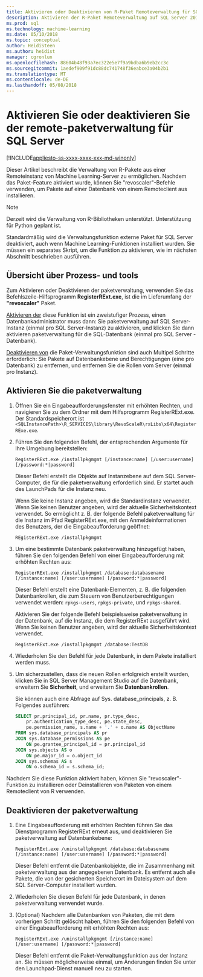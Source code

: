 ```yaml
---
title: Aktivieren oder Deaktivieren von R-Paket Remoteverwaltung für SQL Server-Machine Learning | Microsoft Docs
description: Aktivieren der R-Paket Remoteverwaltung auf SQL Server 2016 R Services oder SQL Server 2017 Machine Learning Services (Datenbankintern)
ms.prod: sql
ms.technology: machine-learning
ms.date: 05/10/2018
ms.topic: conceptual
author: HeidiSteen
ms.author: heidist
manager: cgronlun
ms.openlocfilehash: 88604b48f93a7ec322e5e7f9a9bdba6b9eb2cc3c
ms.sourcegitcommit: 1aedef909f91dc88dc741748f36eabce3a04b2b1
ms.translationtype: MT
ms.contentlocale: de-DE
ms.lasthandoff: 05/08/2018
---
```

# <a name="enable-or-disable-remote-package-management-for-sql-server"></a>Aktivieren Sie oder deaktivieren Sie der remote-paketverwaltung für SQL Server
[!INCLUDE[appliesto-ss-xxxx-xxxx-xxx-md-winonly](../../includes/appliesto-ss-xxxx-xxxx-xxx-md-winonly.md)]

Dieser Artikel beschreibt die Verwaltung von R-Pakete aus einer Remoteinstanz von Machine Learning-Server zu ermöglichen. Nachdem das Paket-Feature aktiviert wurde, können Sie "revoscaler"-Befehle verwenden, um Pakete auf einer Datenbank von einem Remoteclient aus installieren.

> [!NOTE]
> Derzeit wird die Verwaltung von R-Bibliotheken unterstützt. Unterstützung für Python geplant ist.

Standardmäßig wird die Verwaltungsfunktion externe Paket für SQL Server deaktiviert, auch wenn Machine Learning-Funktionen installiert wurden. Sie müssen ein separates Skript, um die Funktion zu aktivieren, wie im nächsten Abschnitt beschrieben ausführen.

## <a name="overview-of-process-and-tools"></a>Übersicht über Prozess- und tools

Zum Aktivieren oder Deaktivieren der paketverwaltung, verwenden Sie das Befehlszeile-Hilfsprogramm **RegisterRExt.exe**, ist die im Lieferumfang der **"revoscaler"** Paket.

[Aktivieren der](#bkmk_enable) diese Funktion ist ein zweistufiger Prozess, einen Datenbankadministrator muss dann: Sie paketverwaltung auf SQL Server-Instanz (einmal pro SQL Server-Instanz) zu aktivieren, und klicken Sie dann aktivieren paketverwaltung für die SQL-Datenbank (einmal pro SQL Server -Datenbank).

[Deaktivieren von](#bkmk_disable) die Paket-Verwaltungsfunktion sind auch Multipel Schritte erforderlich: Sie Pakete auf Datenbankebene und Berechtigungen (eine pro Datenbank) zu entfernen, und entfernen Sie die Rollen vom Server (einmal pro Instanz).

## <a name="bkmk_enable"></a> Aktivieren Sie die paketverwaltung

1. Öffnen Sie ein Eingabeaufforderungsfenster mit erhöhten Rechten, und navigieren Sie zu dem Ordner mit dem Hilfsprogramm RegisterRExt.exe. Der Standardspeicherort ist `<SQLInstancePath>\R_SERVICES\library\RevoScaleR\rxLibs\x64\RegisterRExe.exe`.

2. Führen Sie den folgenden Befehl, der entsprechenden Argumente für Ihre Umgebung bereitstellen:

    `RegisterRExt.exe /installpkgmgmt [/instance:name] [/user:username] [/password:*|password]`

    Dieser Befehl erstellt die Objekte auf Instanzebene auf dem SQL Server-Computer, die für die paketverwaltung erforderlich sind. Er startet auch des LaunchPads für die Instanz neu.

    Wenn Sie keine Instanz angeben, wird die Standardinstanz verwendet. Wenn Sie keinen Benutzer angeben, wird der aktuelle Sicherheitskontext verwendet. So ermöglicht z. B. der folgende Befehl paketverwaltung für die Instanz im Pfad RegisterRExt.exe, mit den Anmeldeinformationen des Benutzers, der die Eingabeaufforderung geöffnet:

    `REgisterRExt.exe /installpkgmgmt`

3. Um eine bestimmte Datenbank paketverwaltung hinzugefügt haben, führen Sie den folgenden Befehl von einer Eingabeaufforderung mit erhöhten Rechten aus:

    `RegisterRExt.exe /installpkgmgmt /database:databasename [/instance:name] [/user:username] [/password:*|password]`
   
    Dieser Befehl erstellt eine Datenbank-Elementen, z. B. die folgenden Datenbankrollen, die zum Steuern von Benutzerberechtigungen verwendet werden: `rpkgs-users`, `rpkgs-private`, und `rpkgs-shared`.

    Aktivieren Sie der folgende Befehl beispielsweise paketverwaltung in der Datenbank, auf die Instanz, die dem RegisterRExt ausgeführt wird. Wenn Sie keinen Benutzer angeben, wird der aktuelle Sicherheitskontext verwendet.

    `RegisterRExt.exe /installpkgmgmt /database:TestDB`

4. Wiederholen Sie den Befehl für jede Datenbank, in dem Pakete installiert werden muss.

5. Um sicherzustellen, dass die neuen Rollen erfolgreich erstellt wurden, klicken Sie in SQL Server Management Studio auf die Datenbank, erweitern Sie **Sicherheit**, und erweitern Sie **Datenbankrollen**.

    Sie können auch eine Abfrage auf Sys. database_principals, z. B. Folgendes ausführen:

    ```SQL
    SELECT pr.principal_id, pr.name, pr.type_desc,   
        pr.authentication_type_desc, pe.state_desc,   
        pe.permission_name, s.name + '.' + o.name AS ObjectName  
    FROM sys.database_principals AS pr  
    JOIN sys.database_permissions AS pe  
        ON pe.grantee_principal_id = pr.principal_id  
    JOIN sys.objects AS o  
        ON pe.major_id = o.object_id  
    JOIN sys.schemas AS s  
        ON o.schema_id = s.schema_id;
    ```

Nachdem Sie diese Funktion aktiviert haben, können Sie "revoscaler"-Funktion zu installieren oder Deinstallieren von Paketen von einem Remoteclient von R verwenden.

## <a name="bkmk_disable"></a> Deaktivieren der paketverwaltung

1. Eine Eingabeaufforderung mit erhöhten Rechten führen Sie das Dienstprogramm RegisterRExt erneut aus, und deaktivieren Sie paketverwaltung auf Datenbankebene:

    `RegisterRExt.exe /uninstallpkgmgmt /database:databasename [/instance:name] [/user:username] [/password:*|password]`

    Dieser Befehl entfernt die Datenbankobjekte, die im Zusammenhang mit paketverwaltung aus der angegebenen Datenbank. Es entfernt auch alle Pakete, die von der gesicherten Speicherort im Dateisystem auf dem SQL Server-Computer installiert wurden.

2. Wiederholen Sie diesen Befehl für jede Datenbank, in denen paketverwaltung verwendet wurde.

3.  (Optional) Nachdem alle Datenbanken von Paketen, die mit dem vorherigen Schritt gelöscht haben, führen Sie den folgenden Befehl von einer Eingabeaufforderung mit erhöhten Rechten aus:

    `RegisterRExt.exe /uninstallpkgmgmt [/instance:name] [/user:username] [/password:*|password]`

    Dieser Befehl entfernt die Paket-Verwaltungsfunktion aus der Instanz an. Sie müssen möglicherweise einmal, um Änderungen finden Sie unter den Launchpad-Dienst manuell neu zu starten.

